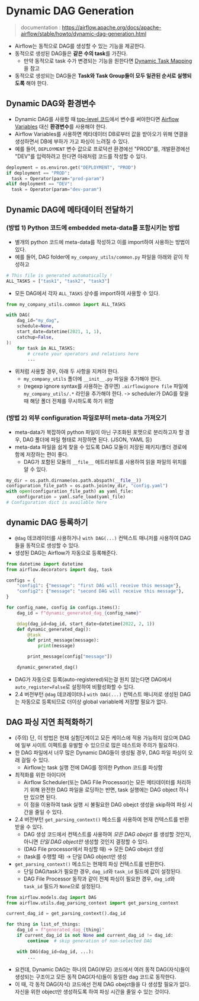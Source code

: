 # Dynamic DAG Generation

> documentation : https://airflow.apache.org/docs/apache-airflow/stable/howto/dynamic-dag-generation.html


- Airflow는 동적으로 DAG를 생성할 수 있는 기능을 제공한다.
- 동적으로 생성된 DAG들은 **같은 수의 task**를 가진다.
  - 만약 동적으로 task 수가 변경되는 기능을 원한다면 [Dynamic Task Mapping](https://airflow.apache.org/docs/apache-airflow/stable/authoring-and-scheduling/dynamic-task-mapping.html)을 참고
- 동적으로 생성되는 DAG들은 **Task와 Task Group들이 모두 일관된 순서로 실행되도록** 해야 한다.


## Dynamic DAG와 환경변수
- Dynamic DAG를 사용할 때 [top-level 코드](https://airflow.apache.org/docs/apache-airflow/stable/best-practices.html#top-level-python-code)에서 변수를 써야한다면 [Airflow Variables](https://airflow.apache.org/docs/apache-airflow/stable/core-concepts/variables.html) 대신 **환경변수**를 사용해야 한다.
- Airflow Variables를 사용하면 메타데이터 DB로부터 값을 받아오기 위해 연결을 생성하면서 DB에 부하가 가고 파싱이 느려질 수 있다.
- 예를 들어, `DEPLOYMENT` 변수 값으로 프로덕션 환경에선 "PROD"를, 개발환경에선 "DEV"를 입력하려고 한다면 아래처럼 코드를 작성할 수 있다.
```python
deployment = os.environ.get("DEPLOYMENT", "PROD")
if deployment == "PROD":
  task = Operator(param="prod-param")
elif deployment == "DEV":
  task = Operator(param="dev-param")
```

## Dynamic DAG에 메타데이터 전달하기

### (방법 1) Python 코드에 embedded meta-data를 포함시키는 방법
* 별개의 python 코드에 meta-data를 작성하고 이를 import하여 사용하는 방법이 있다.
* 예를 들어, DAG folder에 `my_company_utils/common.py` 파일을 아래와 같이 작성하고
```python
# This file is generated automatically !
ALL_TASKS = ["task1", "task2", "task3"]
```
* 모든 DAG에서 각자 `ALL_TASKS` 상수를 import하여 사용할 수 있다.
```python
from my_company_utils.common import ALL_TASKS

with DAG(
    dag_id="my_dag",
    schedule=None,
    start_date=datetime(2021, 1, 1),
    catchup=False,
):
    for task in ALL_TASKS:
        # create your operators and relations here
        ...
```
* 위처럼 사용할 경우, 아래 두 사항을 지켜야 한다.
  * `my_company_utils` 폴더에 `__init__.py` 파일을 추가해야 한다.
  * (regexp ignore syntax를 사용하는 경우엔) `.airflowignore file` 파일에 `my_company_utils/.*` 라인을 추가해야 한다. -> scheduler가 DAG를 찾을 때 해당 폴더 전체를 무시하도록 하기 위함


### (방법 2) 외부 configuration 파일로부터 meta-data 가져오기
* meta-data가 복잡하여 python 파일이 아닌 구조화된 포맷으로 분리하고자 할 경우, DAG 폴더에 파일 형태로 저장하면 된다. (JSON, YAML 등)
* meta-data 파일을 쉽게 찾을 수 있도록 DAG 모듈이 저장된 패키지/폴더 경로에 함께 저장하는 편이 좋다.
  * DAG가 포함된 모듈의 `__file__` 애트리뷰트를 사용하여 읽을 파일의 위치를 알 수 있다.
```python
my_dir = os.path.dirname(os.path.abspath(__file__))
configuration_file_path = os.path.join(my_dir, "config.yaml")
with open(configuration_file_path) as yaml_file:
    configuration = yaml.safe_load(yaml_file)
# Configuration dict is available here
```

## dynamic DAG 등록하기
* `@dag` 데코레이터를 사용하거나 `with DAG(...)` 컨텍스트 매니저를 사용하여 DAG들을 동적으로 생성할 수 있다.
* 생성된 DAG는 Airflow가 자동으로 등록해준다.
```python
from datetime import datetime
from airflow.decorators import dag, task

configs = {
    "config1": {"message": "first DAG will receive this message"},
    "config2": {"message": "second DAG will receive this message"},
}

for config_name, config in configs.items():
    dag_id = f"dynamic_generated_dag_{config_name}"

    @dag(dag_id=dag_id, start_date=datetime(2022, 2, 1))
    def dynamic_generated_dag():
        @task
        def print_message(message):
            print(message)

        print_message(config["message"])

    dynamic_generated_dag()
```
* DAG가 자동으로 등록(auto-registered)되는걸 원치 않는다면 DAG에서 `auto_register=False`로 설정하여 비활성화할 수 있다.
* 2.4 버전부턴 `@dag` 데코레이터나 `with DAG(...)` 컨텍스트 매니저로 생성된 DAG는 자동으로 등록되므로 더이상 global variable에 저장할 필요가 없다.


## DAG 파싱 지연 최적화하기
* (주의) 단, 이 방법은 현재 실험단계이고 모든 케이스에 적용 가능하지 않으며 DAG에 일부 사이트 이펙트를 유발할 수 있으므로 많은 테스트와 주의가 필요하다.
* 한 DAG 파일에서 너무 많은 Dynamic DAG들이 생성될 경우, DAG 파일 파싱이 오래 걸릴 수 있다.
  * Airflow는 task 실행 전에 DAG를 정의한 Python 코드를 파싱함
* 최적화를 위한 아이디어
  * Airflow Scheduler(또는 DAG File Processor)는 모든 메타데이터를 처리하기 위해 완전한 DAG 파일을 로딩하는 반면, task 실행에는 DAG object 하나만 있으면 된다.
  * 이 점을 이용하여 task 실행 시 불필요한 DAG obejct 생성을 skip하여 파싱 시간을 줄일 수 있다.
* 2.4 버전부턴 `get_parsing_context()` 메소드를 사용하여 현재 컨텍스트를 반환받을 수 있다.
  * DAG 생성 코드에서 컨텍스트를 사용하여 *모든 DAG obejct* 를 생성할 것인지, 아니면 *단일 DAG object만* 생성할 것인지 결정할 수 있다.
  * (DAG File processor에서 파싱할 때) -> 모든 DAG obejct 생성
  * (task를 수행할 때) -> 단일 DAG object만 생성
* `get_parsing_context()` 메소드는 현재의 파싱 컨텍스트를 반환한다.
  * 단일 DAG/task가 필요한 경우, `dag_id`와 `task_id` 필드에 값이 설정된다.
  * DAG File Processor 동작과 같이 전체 파싱이 필요한 경우, `dag_id`와 `task_id` 필드가 `None`으로 설정된다.
```python
from airflow.models.dag import DAG
from airflow.utils.dag_parsing_context import get_parsing_context

current_dag_id = get_parsing_context().dag_id

for thing in list_of_things:
    dag_id = f"generated_dag_{thing}"
    if current_dag_id is not None and current_dag_id != dag_id:
        continue  # skip generation of non-selected DAG

    with DAG(dag_id=dag_id, ...):
        ...
```
* 요컨데, Dynamic DAG는 하나의 DAG(부모) 코드에서 여러 동적 DAG(자식)들이 생성되는 구조이고 모든 동적 DAG(자식)들이 동일한 dag 코드로 동작한다.
* 이 때, 각 동적 DAG(자식) 코드에선 전체 DAG obejct들을 다 생성할 필요가 없다. 자신을 위한 object만 생성하도록 하여 파싱 시간을 줄일 수 있는 것이다.
